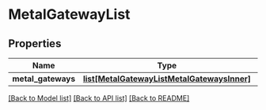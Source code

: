 # MetalGatewayList


## Properties
Name | Type | Description | Notes
------------ | ------------- | ------------- | -------------
**metal_gateways** | [**list[MetalGatewayListMetalGatewaysInner]**](MetalGatewayListMetalGatewaysInner.md) |  | [optional] 

[[Back to Model list]](../README.md#documentation-for-models) [[Back to API list]](../README.md#documentation-for-api-endpoints) [[Back to README]](../README.md)


